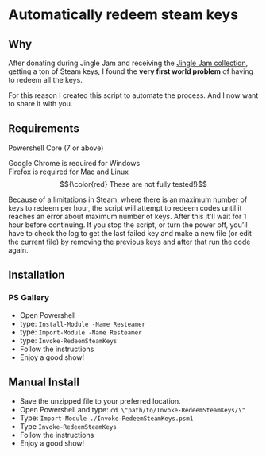 # Automatically redeem steam keys

## Why

After donating during Jingle Jam and receiving the [Jingle Jam collection](https://jinglejam.tiltify.com/), getting a ton of Steam keys, I found the **very first world problem** of having to redeem all the keys.

For this reason I created this script to automate the process. And I now want to share it with you.

## Requirements

Powershell Core (7 or above)

Google Chrome is required for Windows  
Firefox is required for Mac and Linux $${\color{red} These are not fully tested!}$$

Because of a limitations in Steam, where there is an maximum number of keys to redeem per hour, the script will attempt to redeem codes until it reaches an error about maximum number of keys. After this it'll wait for 1 hour before continuing. If you stop the script, or turn the power off, you'll have to check the log to get the last failed key and make a new file (or edit the current file) by removing the previous keys and after that run the code again.

## Installation

### PS Gallery

- Open Powershell
- type: `Install-Module -Name Resteamer`
- type: `Import-Module -Name Resteamer`
- type: `Invoke-RedeemSteamKeys`
- Follow the instructions
- Enjoy a good show!

## Manual Install

- Save the unzipped file to your preferred location.
- Open Powershell and type: `cd \"path/to/Invoke-RedeemSteamKeys/\"`
- Type: `Import-Module ./Invoke-RedeemSteamKeys.psm1`
- Type `Invoke-RedeemSteamKeys`
- Follow the instructions
- Enjoy a good show!
